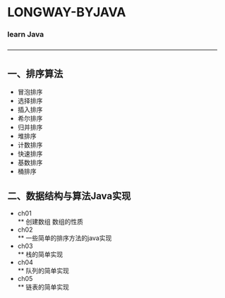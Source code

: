 # LONGWAY-BYJAVA
### learn Java 
——————————————————————————————————
## 一、排序算法
- 冒泡排序   
- 选择排序
- 插入排序
- 希尔排序
- 归并排序
- 堆排序
- 计数排序
- 快速排序
- 基数排序
- 桶排序

## 二、数据结构与算法Java实现
* ch01    
** 创建数组 数组的性质
* ch02    
** 一些简单的排序方法的java实现    
* ch03    
** 栈的简单实现     
* ch04    
** 队列的简单实现
* ch05     
** 链表的简单实现
